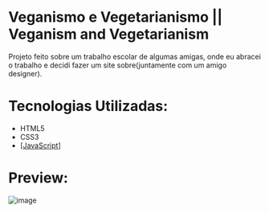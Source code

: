 # Veganismo e Vegetarianismo || Veganism and Vegetarianism


Projeto feito sobre um trabalho escolar de algumas amigas, onde eu abracei o trabalho e decidi fazer um site sobre(juntamente com um amigo designer).

# Tecnologias Utilizadas:
* HTML5
* CSS3
* [[JavaScript]]
  
# Preview:

![image](https://github.com/aaglis/Veganism-and-Vegetarianism/assets/111001349/7abef47c-197d-4605-880b-f76d61198585)

[JavaScript]: https://img.shields.io/badge/JavaScript-F7DF1E?style=for-the-badge&logo=javascript&logoColor=black 

